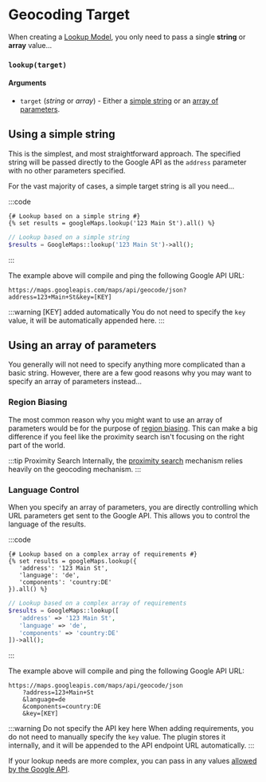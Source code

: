 # Geocoding Target

When creating a [Lookup Model](/models/lookup-model/), you only need to pass a single **string** or **array** value...

### `lookup(target)`

#### Arguments

- `target` (_string_ or _array_) - Either a [simple string](#using-a-simple-string) or an [array of parameters](#using-an-array-of-parameters).

## Using a simple string

This is the simplest, and most straightforward approach. The specified string will be passed directly to the Google API as the `address` parameter with no other parameters specified.

For the vast majority of cases, a simple target string is all you need...

:::code
```twig
{# Lookup based on a simple string #}
{% set results = googleMaps.lookup('123 Main St').all() %}
```
```php
// Lookup based on a simple string
$results = GoogleMaps::lookup('123 Main St')->all();
```
:::

The example above will compile and ping the following Google API URL:

```
https://maps.googleapis.com/maps/api/geocode/json?address=123+Main+St&key=[KEY]
```

:::warning [KEY] added automatically
You do not need to specify the `key` value, it will be automatically appended here.
:::

## Using an array of parameters

You generally will not need to specify anything more complicated than a basic string. However, there are a few good reasons why you may want to specify an array of parameters instead...

### Region Biasing

The most common reason why you might want to use an array of parameters would be for the purpose of [region biasing](/guides/region-biasing/). This can make a big difference if you feel like the proximity search isn't focusing on the right part of the world.

:::tip Proximity Search
Internally, the [proximity search](/proximity-search/) mechanism relies heavily on the geocoding mechanism.
:::

### Language Control

When you specify an array of parameters, you are directly controlling which URL parameters get sent to the Google API. This allows you to control the language of the results.

:::code
```twig
{# Lookup based on a complex array of requirements #}
{% set results = googleMaps.lookup({
   'address': '123 Main St',
   'language': 'de',
   'components': 'country:DE'
}).all() %}
```
```php
// Lookup based on a complex array of requirements
$results = GoogleMaps::lookup([
   'address' => '123 Main St',
   'language' => 'de',
   'components' => 'country:DE'
])->all();
```
:::

The example above will compile and ping the following Google API URL:

```
https://maps.googleapis.com/maps/api/geocode/json
    ?address=123+Main+St
    &language=de
    &components=country:DE
    &key=[KEY]
```

:::warning Do not specify the API key here
When adding requirements, you do not need to manually specify the `key` value. The plugin stores it internally, and it will be appended to the API endpoint URL automatically.
:::

If your lookup needs are more complex, you can pass in any values [allowed by the Google API](https://developers.google.com/maps/documentation/geocoding/overview#geocoding-lookup).
